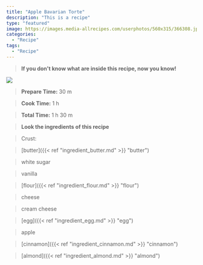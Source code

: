 ```yaml
---
title: "Apple Bavarian Torte"
description: "This is a recipe"
type: "featured"
image: https://images.media-allrecipes.com/userphotos/560x315/366308.jpg
categories: 
  - "Recipe"
tags: 
  - "Recipe"
---
```



>**If you don't know what are inside this recipe, now you know!**

![](../images/Recipes-Banner.jpg)
> **Prepare Time:** 30 m


> **Cook Time:** 1 h


> **Total Time:** 1 h 30 m

> **Look the ingredients of this recipe**

> Crust:

> [butter]({{< ref "ingredient_butter.md" >}} "butter")

> white sugar

> vanilla

> [flour]({{< ref "ingredient_flour.md" >}} "flour")

> cheese

> cream cheese

> [egg]({{< ref "ingredient_egg.md" >}} "egg")

> apple

> [cinnamon]({{< ref "ingredient_cinnamon.md" >}} "cinnamon")

> [almond]({{< ref "ingredient_almond.md" >}} "almond")

